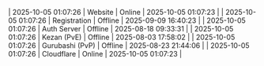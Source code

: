 | 2025-10-05 01:07:26 | Website | Online | 2025-10-05 01:07:23 |
| 2025-10-05 01:07:26 | Registration | Offline | 2025-09-09 16:40:23 |
| 2025-10-05 01:07:26 | Auth Server | Offline | 2025-08-18 09:33:31 |
| 2025-10-05 01:07:26 | Kezan (PvE) | Offline | 2025-08-03 17:58:02 |
| 2025-10-05 01:07:26 | Gurubashi (PvP) | Offline | 2025-08-23 21:44:06 |
| 2025-10-05 01:07:26 | Cloudflare | Online | 2025-10-05 01:07:23 |
